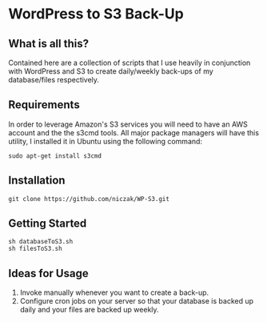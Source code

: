 WordPress to S3 Back-Up
===========

## What is all this?

Contained here are a collection of scripts that I use heavily in conjunction with WordPress and S3 to create daily/weekly back-ups of my database/files respectively.

## Requirements

In order to leverage Amazon's S3 services you will need to have an AWS account and the the s3cmd tools.  All major package managers will have this utility, I installed it in Ubuntu using the following command:
```
sudo apt-get install s3cmd
```

## Installation
```
git clone https://github.com/niczak/WP-S3.git
```

## Getting Started
```
sh databaseToS3.sh
sh filesToS3.sh
```

## Ideas for Usage

1. Invoke manually whenever you want to create a back-up.
2. Configure cron jobs on your server so that your database is backed up daily and your files are backed up weekly.

